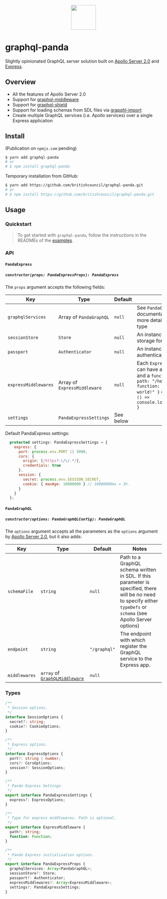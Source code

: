 <p align="center"><img src="http://www.iconarchive.com/download/i107368/google/noto-emoji-animals-nature/22261-panda-face.ico" width="80" /></p>

# graphql-panda

Slightly opinionated GraphQL server solution built on [Apollo Server 2.0](https://github.com/apollographql/apollo-server) and [Express](https://github.com/expressjs/express).

## Overview

- All the features of Apollo Server 2.0
- Support for [graphql-middleware](https://github.com/prisma/graphql-middleware)
- Support for [graphql-shield](https://github.com/maticzav/graphql-shield)
- Support for loading schemas from SDL files via [grapqhl-import](https://github.com/prisma/graphql-import)
- Create multiple GraphQL services (i.e. Apollo services) over a single Express application

## Install

(Publication on `npmjs.com` pending)

```sh
$ yarn add graphql-panda
# or
# $ npm install graphql-panda
```

Temporary installation from GitHub:

```sh
$ yarn add https://github.com/britishcouncil/graphql-panda.git 
# or
# $ npm install https://github.com/britishcouncil/graphql-panda.git
```

## Usage

### Quickstart

> To get started with `graphql-panda`, follow the instructions in the READMEs of the [examples](./examples).

### API

#### `PandaExpress`

##### `constructor(props: PandaExpressProps): PandaExpress`

The `props` argument accepts the following fields:

| **Key**              | **Type**                     | **Default** | **Notes**                                                                                                                                                                                  |
| -------------------- | ---------------------------- | ----------- | ------------------------------------------------------------------------------------------------------------------------------------------------------------------------------------------ |
| `graphqlServices`    | Array of `PandaGraphQL`      | `null`      | See `PandaGraphQL` documentation below for more details about this type                                                                                                                    |
| `sessionStore`       | `Store`                      | `null`      | An instance of a session storage for Express server.                                                                                                                                       |
| `passport`           | `Authenticator`              | `null`      | An instance of a `passport` authenticator.                                                                                                                                                 |
| `expressMiddlewares` | Array of `ExpressMiddleware` | `null`      | Each `ExpressMiddleware` can have a `path` (optional) and a `function`, e.g. `{ path: "/hello-world", function: () => "Hello world!" }` or `{ function: () => console.log("Everything") }` |
| `settings`           | `PandaExpressSettings`       | See below   |                                                                                                                                                                                            |

Default PandaExpress settings:

```js
  protected settings: PandaExpressSettings = {
    express: {
      port: process.env.PORT || 5000,
      cors: {
        origin: [/https?:\/\/.*/],
        credentials: true
      },
      session: {
        secret: process.env.SESSION_SECRET,
        cookie: { maxAge: 10800000 } // 10800000ms = 3h.
      }
    }
  };
```

#### `PandaGraphQL`

##### `constructor(options: PandaGraphQLConfig): PandaGraphQL`

The `options` argument accepts all the parameters as the `options` argument by [Apollo Server 2.0](https://www.apollographql.com/docs/apollo-server/v2/api/apollo-server.html#Parameters), but it also adds:

| **Key**       | **Type**                                                                          | **Default**  | **Notes**                                                                                                                                                           |
| ------------- | --------------------------------------------------------------------------------- | ------------ | ------------------------------------------------------------------------------------------------------------------------------------------------------------------- |
| `schemaFile`  | `string`                                                                          | `null`       | Path to a GraphQL schema written in SDL. If this parameter is specified, there will be no need to specify either `typeDefs` or `schema` (see Apollo Server options) |
| `endpoint`    | `string`                                                                          | `"/graphql"` | The endpoint with which register the GraphQL service to the Express app.                                                                                            |
| `middlewares` | `array` of [`GraphQLMiddleware`](https://github.com/graphcool/graphql-middleware) | `null`       |                                                                                                                                                                     |

### Types

```typescript
/**
 * Session options.
 */
interface SessionOptions {
  secret?: string;
  cookie?: CookieOptions;
}

/**
 * Express options.
 */
interface ExpressOptions {
  port?: string | number;
  cors?: CorsOptions;
  session?: SessionOptions;
}

/**
 * Panda Express Settings.
 */
export interface PandaExpressSettings {
  express?: ExpressOptions;
}

/**
 * Type for express middlewares. Path is optional.
 */
export interface ExpressMiddleware {
  path?: string;
  function: Function;
}

/**
 * Panda Express initialisation options.
 */
export interface PandaExpressProps {
  graphqlServices: Array<PandaGraphQL>;
  sessionStore?: Store;
  passport?: Authenticator;
  expressMiddlewares?: Array<ExpressMiddleware>;
  settings?: PandaExpressSettings;
}
```

